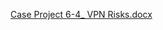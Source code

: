 [Case Project 6-4_ VPN Risks.docx](https://github.com/user-attachments/files/22714281/Case.Project.6-4_.VPN.Risks.docx)
